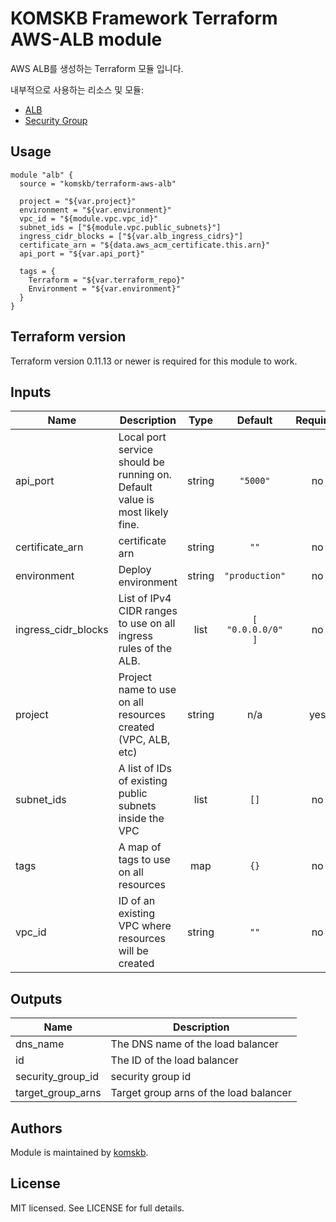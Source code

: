 # KOMSKB Framework Terraform AWS-ALB module 

AWS ALB를 생성하는 Terraform 모듈 입니다.

내부적으로 사용하는 리소스 및 모듈:

* [ALB](https://github.com/terraform-aws-modules/terraform-aws-alb)
* [Security Group](https://github.com/terraform-aws-modules/terraform-aws-security-group)

## Usage

```hcl
module "alb" {
  source = "komskb/terraform-aws-alb"

  project = "${var.project}"
  environment = "${var.environment}"
  vpc_id = "${module.vpc.vpc_id}"
  subnet_ids = ["${module.vpc.public_subnets}"]
  ingress_cidr_blocks = ["${var.alb_ingress_cidrs}"]
  certificate_arn = "${data.aws_acm_certificate.this.arn}"
  api_port = "${var.api_port}"

  tags = {
    Terraform = "${var.terraform_repo}"
    Environment = "${var.environment}"
  }
}
```

## Terraform version

Terraform version 0.11.13 or newer is required for this module to work.


<!-- BEGINNING OF PRE-COMMIT-TERRAFORM DOCS HOOK -->
## Inputs

| Name | Description | Type | Default | Required |
|------|-------------|:----:|:-----:|:-----:|
| api\_port | Local port service should be running on. Default value is most likely fine. | string | `"5000"` | no |
| certificate\_arn | certificate arn | string | `""` | no |
| environment | Deploy environment | string | `"production"` | no |
| ingress\_cidr\_blocks | List of IPv4 CIDR ranges to use on all ingress rules of the ALB. | list | `[ "0.0.0.0/0" ]` | no |
| project | Project name to use on all resources created (VPC, ALB, etc) | string | n/a | yes |
| subnet\_ids | A list of IDs of existing public subnets inside the VPC | list | `[]` | no |
| tags | A map of tags to use on all resources | map | `{}` | no |
| vpc\_id | ID of an existing VPC where resources will be created | string | `""` | no |

## Outputs

| Name | Description |
|------|-------------|
| dns\_name | The DNS name of the load balancer |
| id | The ID of the load balancer |
| security\_group\_id | security group id |
| target\_group\_arns | Target group arns of the load balancer |

<!-- END OF PRE-COMMIT-TERRAFORM DOCS HOOK -->


## Authors

Module is maintained by [komskb](https://github.com/komskb).

## License

MIT licensed. See LICENSE for full details.
